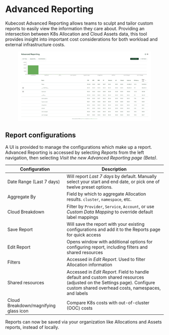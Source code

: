 # Advanced Reporting

Kubecost Advanced Reporting allows teams to sculpt and tailor custom reports to easily view the information they care about. Providing an intersection between K8s Allocation and Cloud Assets data, this tool provides insight into important cost considerations for both workload and external infrastructure costs.

<figure><img src="../../../.gitbook/assets/advancedreporting.PNG" alt=""><figcaption></figcaption></figure>

## Report configurations

A UI is provided to manage the configurations which make up a report. Advanced Reporting is accessed by selecting _Reports_ from the left navigation, then selecting _Visit the new Advanced Reporting page (Beta)_.

| Configuration                         | Description                                                                                                                                                                    |
| ------------------------------------- | ------------------------------------------------------------------------------------------------------------------------------------------------------------------------------ |
| Date Range (Last 7 days)              | Will report _Last 7 days_ by default. Manually select your start and end date, or pick one of twelve preset options.                                                           |
| Aggregate By                          | Field by which to aggregate Allocation results. `cluster`, `namespace`, etc.                                                                                                   |
| Cloud Breakdown                       | Filter by `Provider`, `Service`, `Account`, or use _Custom Data Mapping_ to override default label mappings                                                                    |
| Save Report                           | Will save the report with your existing configurations and add it to the Reports page for quick access                                                                         |
| Edit Report                           | Opens window with additional options for configuring report, including filters and shared resources                                                                            |
| Filters                               | Accessed in _Edit Report_. Used to filter Allocation information                                                                                                               |
| Shared resources                      | Accessed in _Edit Report_. Field to handle default and custom shared resources (adjusted on the Settings page). Configure custom shared overhead costs, namespaces, and labels |
| Cloud Breakdown/magnifying glass icon | Compare K8s costs with out-of-cluster (OOC) costs                                                                                                                              |

Reports can now be saved via your organization like Allocations and Assets reports, instead of locally.
